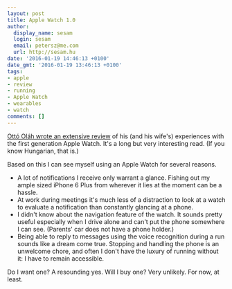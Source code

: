 ```yaml
---
layout: post
title: Apple Watch 1.0
author:
  display_name: sesam
  login: sesam
  email: petersz@me.com
  url: http://sesam.hu
date: '2016-01-19 14:46:13 +0100'
date_gmt: '2016-01-19 13:46:13 +0100'
tags:
- apple
- review
- running
- Apple Watch
- wearables
- watch
comments: []
---
```


[Ottó Oláh wrote an extensive review](http://apuka.qqriq.com/2016/01/apple-watch-10.html?m=1) of his (and his wife's) experiences with the first generation Apple Watch. It's a long but very interesting read. (If you know Hungarian, that is.)

Based on this I can see myself using an Apple Watch for several reasons.

  * A lot of notifications I receive only warrant a glance. Fishing out my ample sized iPhone 6 Plus from wherever it lies at the moment can be a hassle.
  * At work during meetings it's much less of a distraction to look at a watch to evaluate a notification than constantly glancing at a phone.
  * I didn't know about the navigation feature of the watch. It sounds pretty useful especially when I drive alone and can't put the phone somewhere I can see. (Parents' car does not have a phone holder.)
  * Being able to reply to messages using the voice recognition during a run sounds like a dream come true. Stopping and handling the phone is an unwelcome chore, and often I don't have the luxury of running without it: I have to remain accessible.



Do I want one? A resounding yes. Will I buy one? Very unlikely. For now, at least.
